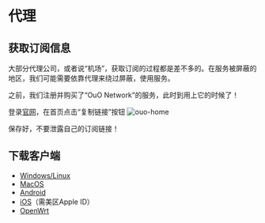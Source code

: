 # 代理

## 获取订阅信息

大部分代理公司，或者说“机场”，获取订阅的过程都是差不多的。在服务被屏蔽的地区，我们可能需要依靠代理来绕过屏蔽，使用服务。

之前，我们注册并购买了“OuO Network”的服务，此时到用上它的时候了！

登录[官网](https://dashboard.ouonet.work/)，在首页点击“复制链接”按钮
![ouo-home](https://i.postimg.cc/0ydDR9yK/2024-04-13-17-20-25.png)

保存好，不要泄露自己的订阅链接！

## 下载客户端

- [Windows/Linux](https://github.com/clash-verge-rev/clash-verge-rev/releases/latest)
- [MacOS](https://github.com/snakem982/Pandora-Box/releases/latest)
- [Android](https://github.com/getsurfboard/surfboard/releases/latest)
- [iOS](https://apps.apple.com/us/app/shadowrocket/id932747118)（需美区Apple ID）
- [OpenWrt](https://github.com/vernesong/OpenClash/releases)

